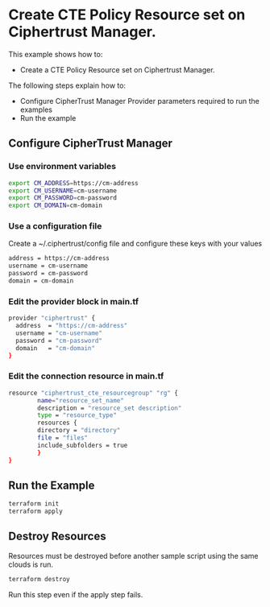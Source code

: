 # Create CTE Policy Resource set on Ciphertrust Manager.

This example shows how to:
- Create a CTE Policy Resource set on Ciphertrust Manager.

The following steps explain how to:
- Configure CipherTrust Manager Provider parameters required to run the examples
- Run the example

## Configure CipherTrust Manager

### Use environment variables

```bash
export CM_ADDRESS=https://cm-address
export CM_USERNAME=cm-username
export CM_PASSWORD=cm-password
export CM_DOMAIN=cm-domain
```
### Use a configuration file

Create a ~/.ciphertrust/config file and configure these keys with your values

```bash
address = https://cm-address
username = cm-username
password = cm-password
domain = cm-domain
```

### Edit the provider block in main.tf

```bash
provider "ciphertrust" {
  address  = "https://cm-address"
  username = "cm-username"
  password = "cm-password"
  domain   = "cm-domain"
}
```


### Edit the connection resource in main.tf

```bash
resource "ciphertrust_cte_resourcegroup" "rg" {
        name="resource_set_name"
        description = "resource_set description"
        type = "resource_type"
        resources {
        directory = "directory"
        file = "files"
        include_subfolders = true
        }
}
```

## Run the Example

```bash
terraform init
terraform apply
```

## Destroy Resources

Resources must be destroyed before another sample script using the same clouds is run.

```bash
terraform destroy
```
Run this step even if the apply step fails.
